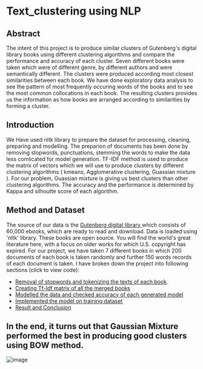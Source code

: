 # Text_clustering using NLP
## Abstract
The intent of this project is to produce similar clusters of Gutenberg's digital library books using different clustering algorithms and compare the performance and accuracy of each cluster. Seven different books were taken which were of different genre, by different authors and were semantically different. The clusters were produced according most closest similarities between each book. We have done exploratory data analysis to see the pattern of most frequently occuring words of the books and to see the most common collocations in each book. The resulting clusters provides us the information as how books are arranged according to similarities by forming a cluster. 
## Introduction
We Have used nltk library to prepare the dataset for processing, cleaning, preparing and modelling. The preparion of documents has been done by removing stopwords, punctuations, stemming the words to make the data less comlicated for model generation. TF-IDF method is used to produce the matrix of vectors which we will use to produce  clusters by different clustering algorithms ( kmeans, Agglomerative clustering, Guassian mixture ). For our problem, Guassian mixture is giving us best clusters than other clustering algorithms. The accuracy and the performance is determined by Kappa and silhoutte score of each algorithm.
## Method and Dataset
The source of our data is the [Gutenberg digital library ](https://www.gutenberg.org/)which consists of 60,000 ebooks, which are ready to read and download. Data is loaded using 'nltk' library. These books are open source. You will find the world's great literature here, with a focus on older works for which U.S. copyright has expired. For our project, we have taken 7 different books in which 200 documents of each book is taken randomly and further 150 words records of each document is taken.
I have broken down the project into following sections (click to view code):
* [Removal of stopwords and tokenizing the texts of each book](https://github.com/Nidhibhati51/NLP_clustering/blob/main/Text_clustering_cleaning.ipynb).
* [Creating Tf-Idf matrix of all the merged books](https://github.com/Nidhibhati51/NLP_clustering/blob/main/Text_Clustering_tf-idf.ipynb)
* [Modelled the data and checked accuracy of each generated model](https://github.com/Nidhibhati51/NLP_clustering/blob/main/Text_clustering_model.ipynb)
* [Implemented the model on training dataset](https://github.com/Nidhibhati51/NLP_clustering/blob/main/Text_Clustering_train_model.ipynb)
* [Result and Conclusion](https://github.com/Nidhibhati51/NLP_clustering/blob/main/Text_Clustering_result.ipynb)
## In the end, it turns out that Gaussian Mixture performed the best in producing good clusters using BOW method.
![image](https://user-images.githubusercontent.com/72065690/138212866-c65489df-6f83-48df-bc04-11fd9e318a80.png)



